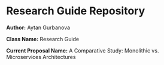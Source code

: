 # Research Guide Repository

**Author:** Aytan Gurbanova

**Class Name:** Research Guide

**Current Proposal Name:** A Comparative Study: Monolithic vs. Microservices Architectures
